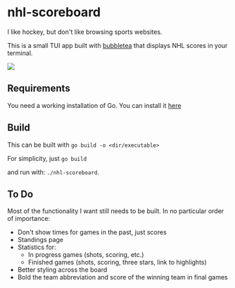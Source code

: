 # nhl-scoreboard

I like hockey, but don't like browsing sports websites.

This is a small TUI app built with [bubbletea](https://github.com/charmbracelet/bubbletea) that displays NHL scores in your terminal.

![](https://github.com/seplak/nhl-scoreboard/demo.gif)

## Requirements

You need a working installation of Go. You can install it [here](https://go.dev/doc/install)

## Build

This can be built with `go build -o <dir/executable>`

For simplicity, just `go build`

and run with: `./nhl-scoreboard`.

## To Do

Most of the functionality I want still needs to be built. In no particular order of importance:

- Don't show times for games in the past, just scores
- Standings page
- Statistics for:
  - In progress games (shots, scoring, etc.)
  - Finished games (shots, scoring, three stars, link to highlights)
- Better styling across the board
- Bold the team abbreviation and score of the winning team in final games
